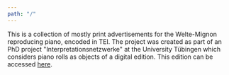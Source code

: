 ```yaml
---
path: "/"
---
```


This is a collection of mostly print advertisements for the
Welte-Mignon reproducing piano, encoded in TEI. The project
was created as part of an PhD project
"Interpretationsnetzwerke" at the University Tübingen which
considers piano rolls as objects of a digital edition. This
edition can be accessed [here](https://measuring-early-records.org).
